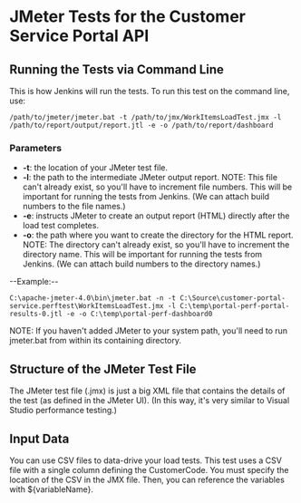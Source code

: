 # JMeter Tests for the Customer Service Portal API 

## Running the Tests via Command Line
This is how Jenkins will run the tests. To run this test on the command line, use:

```
/path/to/jmeter/jmeter.bat -t /path/to/jmx/WorkItemsLoadTest.jmx -l /path/to/report/output/report.jtl -e -o /path/to/report/dashboard
```
### Parameters
* __-t__: the location of your JMeter test file.
* __-l__: the path to the intermediate JMeter output report. NOTE: This file can't already exist, so you'll have to increment file numbers. This will be important for running the tests from Jenkins. (We can attach build numbers to the file names.)
* __-e__: instructs JMeter to create an output report (HTML) directly after the load test completes.
* __-o__: the path where you want to create the directory for the HTML report. NOTE: The directory can't already exist, so you'll have to increment the directory name. This will be important for running the tests from Jenkins. (We can attach build numbers to the directory names.)

--Example:--
```
C:\apache-jmeter-4.0\bin\jmeter.bat -n -t C:\Source\customer-portal-service.perftest\WorkItemsLoadTest.jmx -l C:\temp\portal-perf-portal-results-0.jtl -e -o C:\temp\portal-perf-dashboard0
```

NOTE: If you haven't added JMeter to your system path, you'll need to run jmeter.bat from within its containing directory.

## Structure of the JMeter Test File
The JMeter test file (.jmx) is just a big XML file that contains the details of the test (as defined in the JMeter UI). (In this way, it's very similar to Visual Studio performance testing.)

## Input Data
You can use CSV files to data-drive your load tests. This test uses a CSV file with a single column defining the CustomerCode. You must specify the location of the CSV in the JMX file. Then, you can reference the variables with ${variableName}.
